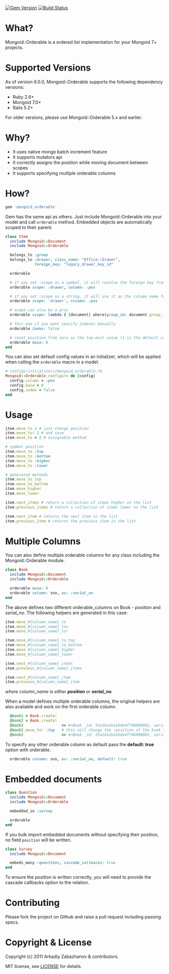 [![Gem Version](https://badge.fury.io/rb/mongoid_orderable.svg)](https://badge.fury.io/rb/mongoid_orderable)
[![Build Status](https://travis-ci.org/mongoid/mongoid_orderable.svg?branch=master)](https://travis-ci.org/mongoid/mongoid_orderable)

# What?

Mongoid::Orderable is a ordered list implementation for your Mongoid 7+ projects.

# Supported Versions

As of version 6.0.0, Mongoid::Orderable supports the following dependency versions:

* Ruby 2.6+
* Mongoid 7.0+
* Rails 5.2+

For older versions, please use Mongoid::Orderable 5.x and earlier.

# Why?

* It uses native mongo batch increment feature
* It supports mutators api
* It correctly assigns the position while moving document between scopes
* It supports specifying multiple orderable columns

# How?

```ruby
gem 'mongoid_orderable'
```

Gem has the same api as others. Just include Mongoid::Orderable into
your model and call `orderable` method. Embedded objects are
automatically scoped to their parent.

```ruby
class Item
  include Mongoid::Document
  include Mongoid::Orderable

  belongs_to :group
  belongs_to :drawer, class_name: "Office::Drawer",
             foreign_key: "legacy_drawer_key_id"

  orderable

  # if you set :scope as a symbol, it will resolve the foreign key from relation
  orderable scope: :drawer, column: :pos

  # if you set :scope as a string, it will use it as the column name for scope
  orderable scope: 'drawer', column: :pos

  # scope can also be a proc
  orderable scope: lambda { |document| where(group_id: document.group_id) }

  # this one if you want specify indexes manually
  orderable index: false 

  # count position from zero as the top-most value (1 is the default value)
  orderable base: 0
end
```

You can also set default config values in an initializer, which will be
applied when calling the `orderable` macro in a model.

```ruby
# configs/initializers/mongoid_orderable.rb
Mongoid::Orderable.configure do |config|
  config.column = :pos
  config.base = 0
  config.index = false
end
```

# Usage

```ruby
item.move_to 2 # just change position
item.move_to! 2 # and save
item.move_to = 2 # assignable method

# symbol position
item.move_to :top
item.move_to :bottom
item.move_to :higher
item.move_to :lower

# generated methods
item.move_to_top
item.move_to_bottom
item.move_higher
item.move_lower

item.next_items # return a collection of items higher on the list
item.previous_items # return a collection of items lower on the list

item.next_item # returns the next item in the list
item.previous_item # returns the previous item in the list
```

# Multiple Columns

You can also define multiple orderable columns for any class including the Mongoid::Orderable module.

```ruby
class Book
  include Mongoid::Document
  include Mongoid::Orderable

  orderable base: 0
  orderable column: sno, as: :serial_no
end
```

The above defines two different orderable_columns on Book - *position* and *serial_no*.
The following helpers are generated in this case:

```ruby
item.move_#{column_name}_to
item.move_#{column_name}_to=
item.move_#{column_name}_to!

item.move_#{column_name}_to_top
item.move_#{column_name}_to_bottom
item.move_#{column_name}_higher
item.move_#{column_name}_lower

item.next_#{column_name}_items
item.previous_#{column_name}_items

item.next_#{column_name}_item
item.previous_#{column_name}_item
```

*where column_name is either **position** or  **serial_no**.*

When a model defines multiple orderable columns, the original helpers are also available and work on the first orderable column.

```ruby
  @book1 = Book.create!
  @book2 = Book.create!
  @book2                 => #<Book _id: 53a16a2ba1bde4f746000001, serial_no: 1, position: 1>
  @book2.move_to! :top   # this will change the :position of the book to 0 (not serial_no)
  @book2                 => #<Book _id: 53a16a2ba1bde4f746000001, serial_no: 1, position: 0>
```

To specify any other orderable column as default pass the **default: true** option with orderable.

```ruby
  orderable column: sno, as: :serial_no, default: true
```

# Embedded documents
```ruby
class Question
  include Mongoid::Document
  include Mongoid::Orderable

  embedded_in :survey

  orderable
end
```
If you bulk import embedded documents without specifying their position, no field `position` will be written.
```ruby
class Survey
  include Mongoid::Document

  embeds_many :questions, cascade_callbacks: true
end
```
To ensure the position is written correctly, you will need to provide the cascade callbacks option to the relation.

# Contributing

Please fork the project on Github and raise a pull request including passing specs.

# Copyright & License

Copyright (c) 2011 Arkadiy Zabazhanov & contributors.

MIT license, see [LICENSE](LICENSE.txt) for details.
